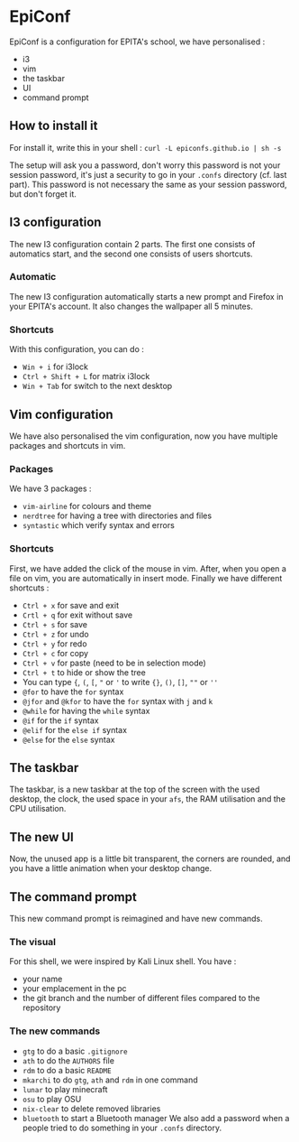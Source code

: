 # EpiConf

EpiConf is a configuration for EPITA's school, we have personalised :
 - i3
 - vim
 - the taskbar
 - UI
 - command prompt
 
## How to install it

For install it, write this in your shell :
`curl -L epiconfs.github.io | sh -s`

The setup will ask you a password, don't worry this password is not your session password, it's just a security to go in your `.confs` directory (cf. last part). This password is not necessary the same as your session password, but don't forget it.

## I3 configuration 

The new I3 configuration contain 2 parts. The first one consists of automatics start, and the second one consists of users shortcuts.

### Automatic
The new I3 configuration automatically starts a new prompt and Firefox in your EPITA's account. It also changes the wallpaper all 5 minutes.

### Shortcuts
With this configuration, you can do :
- `Win + i` for i3lock
- `Ctrl + Shift + L` for matrix i3lock
- `Win + Tab` for switch to the next desktop

## Vim configuration
We have also personalised the vim configuration, now you have multiple packages and shortcuts in vim.

### Packages
We have 3 packages :
- `vim-airline` for colours and theme
- `nerdtree` for having a tree with directories and files
- `syntastic` which verify syntax and errors

### Shortcuts
First, we have added the click of the mouse in vim. After, when you open a file on vim, you are automatically in insert mode. Finally we have different shortcuts :
- `Ctrl + x` for save and exit
- `Crtl + q` for exit without save
- `Ctrl + s` for save
- `Ctrl + z` for undo
- `Ctrl + y` for redo
- `Ctrl + c` for copy
- `Ctrl + v` for paste (need to be in selection mode)
- `Ctrl + t` to hide or show the tree
- You can type `{`, `(`, `[`, `"` or `'` to write `{}`, `()`, `[]`, `""` or `''`
- `@for` to have the `for` syntax
- `@jfor` and `@kfor` to have the `for` syntax with `j` and `k`
- `@while` for having the `while` syntax
- `@if` for the `if` syntax
- `@elif` for the `else if` syntax
- `@else` for the `else` syntax

## The taskbar

The taskbar, is a new taskbar at the top of the screen with the used desktop, the clock, the used space in your `afs`, the RAM utilisation and the CPU utilisation.

## The new UI

Now, the unused app is a little bit transparent, the corners are rounded, and you have a little animation when your desktop change.

## The command prompt
This new command prompt is reimagined and have new commands.

### The visual
For this shell, we were inspired by Kali Linux shell. You have :
- your name
- your emplacement in the pc
- the git branch and the number of different files compared to the repository

### The new commands
- `gtg` to do a basic `.gitignore`
- `ath` to do the `AUTHORS` file
- `rdm` to do a basic `README`
- `mkarchi` to do `gtg`, `ath` and `rdm` in one command
- `lunar` to play minecraft
- `osu` to play OSU
- `nix-clear` to delete removed libraries
- `bluetooth` to start a Bluetooth manager
We also add a password when a people tried to do something in your `.confs` directory.